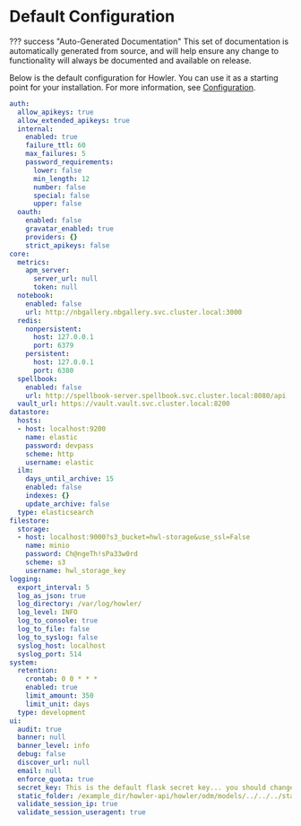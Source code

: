 
# Default Configuration

??? success "Auto-Generated Documentation"
    This set of documentation is automatically generated from source, and will help ensure any change to functionality will always be documented and available on release.

Below is the default configuration for Howler. You can use it as a starting point for your installation. For more information, see [Configuration](/howler-docs/installation/configuration).

```yaml
auth:
  allow_apikeys: true
  allow_extended_apikeys: true
  internal:
    enabled: true
    failure_ttl: 60
    max_failures: 5
    password_requirements:
      lower: false
      min_length: 12
      number: false
      special: false
      upper: false
  oauth:
    enabled: false
    gravatar_enabled: true
    providers: {}
    strict_apikeys: false
core:
  metrics:
    apm_server:
      server_url: null
      token: null
  notebook:
    enabled: false
    url: http://nbgallery.nbgallery.svc.cluster.local:3000
  redis:
    nonpersistent:
      host: 127.0.0.1
      port: 6379
    persistent:
      host: 127.0.0.1
      port: 6380
  spellbook:
    enabled: false
    url: http://spellbook-server.spellbook.svc.cluster.local:8080/api
  vault_url: https://vault.vault.svc.cluster.local:8200
datastore:
  hosts:
  - host: localhost:9200
    name: elastic
    password: devpass
    scheme: http
    username: elastic
  ilm:
    days_until_archive: 15
    enabled: false
    indexes: {}
    update_archive: false
  type: elasticsearch
filestore:
  storage:
  - host: localhost:9000?s3_bucket=hwl-storage&use_ssl=False
    name: minio
    password: Ch@ngeTh!sPa33w0rd
    scheme: s3
    username: hwl_storage_key
logging:
  export_interval: 5
  log_as_json: true
  log_directory: /var/log/howler/
  log_level: INFO
  log_to_console: true
  log_to_file: false
  log_to_syslog: false
  syslog_host: localhost
  syslog_port: 514
system:
  retention:
    crontab: 0 0 * * *
    enabled: true
    limit_amount: 350
    limit_unit: days
  type: development
ui:
  audit: true
  banner: null
  banner_level: info
  debug: false
  discover_url: null
  email: null
  enforce_quota: true
  secret_key: This is the default flask secret key... you should change this!
  static_folder: /example_dir/howler-api/howler/odm/models/../../../static
  validate_session_ip: true
  validate_session_useragent: true

```
